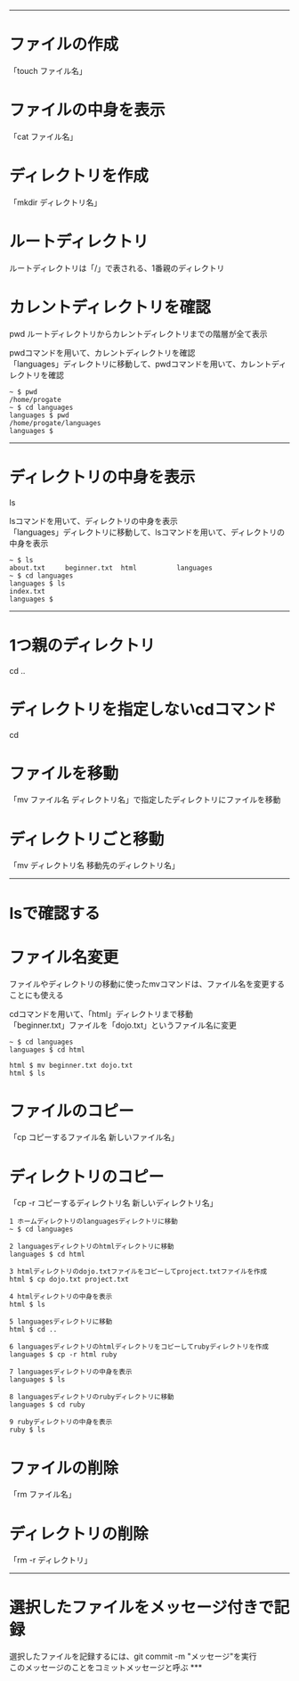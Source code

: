 ***
# ファイルの作成  
「touch ファイル名」  
# ファイルの中身を表示  
「cat ファイル名」  
# ディレクトリを作成  
「mkdir ディレクトリ名」  
# ルートディレクトリ  
ルートディレクトリは「/」で表される、1番親のディレクトリ  
# カレントディレクトリを確認  
pwd
ルートディレクトリからカレントディレクトリまでの階層が全て表示 

pwdコマンドを用いて、カレントディレクトリを確認  
「languages」ディレクトリに移動して、pwdコマンドを用いて、カレントディレクトリを確認  
```
~ $ pwd
/home/progate
~ $ cd languages
languages $ pwd
/home/progate/languages
languages $
```
***
# ディレクトリの中身を表示  
ls  

lsコマンドを用いて、ディレクトリの中身を表示  
「languages」ディレクトリに移動して、lsコマンドを用いて、ディレクトリの中身を表示  
```
~ $ ls
about.txt     beginner.txt  html          languages
~ $ cd languages
languages $ ls
index.txt
languages $
```
***
# 1つ親のディレクトリ  
cd ..  

# ディレクトリを指定しないcdコマンド  
cd  
# ファイルを移動
「mv ファイル名 ディレクトリ名」で指定したディレクトリにファイルを移動  
# ディレクトリごと移動  
「mv ディレクトリ名 移動先のディレクトリ名」  
***
# lsで確認する 
# ファイル名変更  
ファイルやディレクトリの移動に使ったmvコマンドは、ファイル名を変更することにも使える  

cdコマンドを用いて、「html」ディレクトリまで移動  
「beginner.txt」ファイルを「dojo.txt」というファイル名に変更  

```
~ $ cd languages
languages $ cd html

html $ mv beginner.txt dojo.txt
html $ ls
```
# ファイルのコピー  
「cp コピーするファイル名 新しいファイル名」  
# ディレクトリのコピー  
「cp -r コピーするディレクトリ名 新しいディレクトリ名」  

```
1 ホームディレクトリのlanguagesディレクトリに移動
~ $ cd languages

2 languagesディレクトリのhtmlディレクトリに移動
languages $ cd html

3 htmlディレクトリのdojo.txtファイルをコピーしてproject.txtファイルを作成
html $ cp dojo.txt project.txt

4 htmlディレクトリの中身を表示
html $ ls

5 languagesディレクトリに移動
html $ cd ..

6 languagesディレクトリのhtmlディレクトリをコピーしてrubyディレクトリを作成
languages $ cp -r html ruby

7 languagesディレクトリの中身を表示
languages $ ls

8 languagesディレクトリのrubyディレクトリに移動
languages $ cd ruby

9 rubyディレクトリの中身を表示
ruby $ ls
```

# ファイルの削除  
「rm ファイル名」  
# ディレクトリの削除  
「rm -r ディレクトリ」  

***
# 選択したファイルをメッセージ付きで記録  
選択したファイルを記録するには、git commit -m "メッセージ"を実行  
このメッセージのことをコミットメッセージと呼ぶ  ***
